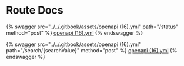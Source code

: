 # Route Docs



{% swagger src="../../.gitbook/assets/openapi (16).yml" path="/status" method="post" %}
[openapi (16).yml](<../../.gitbook/assets/openapi (16).yml>)
{% endswagger %}

{% swagger src="../../.gitbook/assets/openapi (16).yml" path="/search/{searchValue}" method="post" %}
[openapi (16).yml](<../../.gitbook/assets/openapi (16).yml>)
{% endswagger %}
